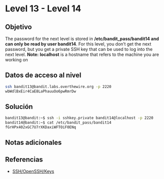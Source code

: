 # Level 13 - Level 14
## Objetivo
The password for the next level is stored in **/etc/bandit_pass/bandit14 and can only be read by user bandit14**. For this level, you don’t get the next password, but you get a private SSH key that can be used to log into the next level. **Note:** **localhost** is a hostname that refers to the machine you are working on
## Datos de acceso al nivel
```bash
ssh bandit13@bandit.labs.overthewire.org -p 2220
wbWdlBxEir4CaE8LaPhauuOo6pwRmrDw
```
## Solución
```bash
bandit13@bandit:~$ ssh -i sshkey.private bandit14@localhost -p 2220
bandit14@bandit:~$ cat /etc/bandit_pass/bandit14
fGrHPx402xGC7U7rXKDaxiWFTOiF0ENq
```
## Notas adicionales

## Referencias
- [SSH/OpenSSH/Keys](https://help.ubuntu.com/community/SSH/OpenSSH/Keys)